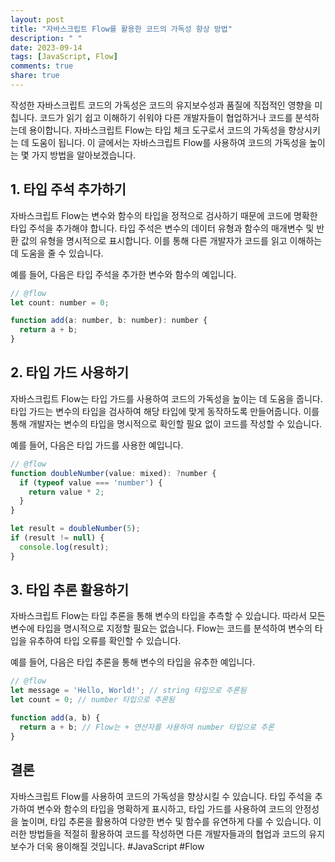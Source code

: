 ```yaml
---
layout: post
title: "자바스크립트 Flow를 활용한 코드의 가독성 향상 방법"
description: " "
date: 2023-09-14
tags: [JavaScript, Flow]
comments: true
share: true
---
```


작성한 자바스크립트 코드의 가독성은 코드의 유지보수성과 품질에 직접적인 영향을 미칩니다. 코드가 읽기 쉽고 이해하기 쉬워야 다른 개발자들이 협업하거나 코드를 분석하는데 용이합니다. 자바스크립트 Flow는 타입 체크 도구로서 코드의 가독성을 향상시키는 데 도움이 됩니다. 이 글에서는 자바스크립트 Flow를 사용하여 코드의 가독성을 높이는 몇 가지 방법을 알아보겠습니다.

## 1. 타입 주석 추가하기

자바스크립트 Flow는 변수와 함수의 타입을 정적으로 검사하기 때문에 코드에 명확한 타입 주석을 추가해야 합니다. 타입 주석은 변수의 데이터 유형과 함수의 매개변수 및 반환 값의 유형을 명시적으로 표시합니다. 이를 통해 다른 개발자가 코드를 읽고 이해하는 데 도움을 줄 수 있습니다.

예를 들어, 다음은 타입 주석을 추가한 변수와 함수의 예입니다.

```javascript
// @flow
let count: number = 0;

function add(a: number, b: number): number {
  return a + b;
}
```

## 2. 타입 가드 사용하기

자바스크립트 Flow는 타입 가드를 사용하여 코드의 가독성을 높이는 데 도움을 줍니다. 타입 가드는 변수의 타입을 검사하여 해당 타입에 맞게 동작하도록 만들어줍니다. 이를 통해 개발자는 변수의 타입을 명시적으로 확인할 필요 없이 코드를 작성할 수 있습니다.

예를 들어, 다음은 타입 가드를 사용한 예입니다.

```javascript
// @flow
function doubleNumber(value: mixed): ?number {
  if (typeof value === 'number') {
    return value * 2;
  }
}

let result = doubleNumber(5);
if (result != null) {
  console.log(result);
}
```

## 3. 타입 추론 활용하기

자바스크립트 Flow는 타입 추론을 통해 변수의 타입을 추측할 수 있습니다. 따라서 모든 변수에 타입을 명시적으로 지정할 필요는 없습니다. Flow는 코드를 분석하여 변수의 타입을 유추하여 타입 오류를 확인할 수 있습니다.

예를 들어, 다음은 타입 추론을 통해 변수의 타입을 유추한 예입니다.

```javascript
// @flow
let message = 'Hello, World!'; // string 타입으로 추론됨
let count = 0; // number 타입으로 추론됨

function add(a, b) {
  return a + b; // Flow는 + 연산자를 사용하여 number 타입으로 추론
}
```

## 결론

자바스크립트 Flow를 사용하여 코드의 가독성을 향상시킬 수 있습니다. 타입 주석을 추가하여 변수와 함수의 타입을 명확하게 표시하고, 타입 가드를 사용하여 코드의 안정성을 높이며, 타입 추론을 활용하여 다양한 변수 및 함수를 유연하게 다룰 수 있습니다. 이러한 방법들을 적절히 활용하여 코드를 작성하면 다른 개발자들과의 협업과 코드의 유지보수가 더욱 용이해질 것입니다. #JavaScript #Flow